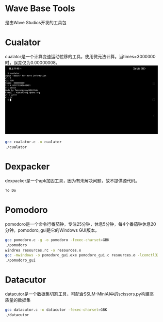 # Wave Base Tools
是由Wave Studios开发的工具包

# Cualator
cualator是一个计算变速运动位移的工具，使用微元法计算。当times=3000000时，误差仅为0.00000008。
![Cualator](cualator/cualator.jpg)
```bash
gcc cualator.c -o cualator
./cualator
```

# Dexpacker
dexpacker是一个apk加固工具，因为有未解决问题，故不提供源代码。
```bash
To Do
```

# Pomodoro
pomodoro是一个命令行番茄钟，专注25分钟，休息5分钟，每4个番茄钟休息20分钟。pomodoro_gui是它的Windows GUI版本。
```bash
gcc pomodoro.c -g -o pomodoro -fexec-charset=GBK
./pomodoro
windres resources.rc -o resources.o
gcc -mwindows -o pomodoro_gui.exe pomodoro_gui.c resources.o -lcomctl32 -fexec-charset=GBK
./pomodoro_gui
```

# Datacutor
datacutor是一个数据集切割工具，可配合SSLM-MiniAI中的scissors.py构建高质量的数据集
```bash
gcc datacutor.c -o datacutor -fexec-charset=GBK
./datacutor
```
